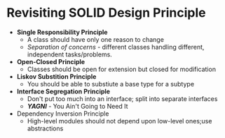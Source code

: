 # Revisiting SOLID Design Principle


- **Single Responsibility Principle**
    - A class should have only one reason to change
     - <em>Separation of concerns</em> - different classes handling different, independent tasks/problems.
- **Open-Closed Principle**
    - Classes should be open for extension but closed for modification
- **Liskov Substition Principle**
    - You should be able to substiute a base type for a subtype
- **Interface Segregation Principle**
    - Don't put too much into an interface; split into separate interfaces
    - <b><em>YAGNI</em></b> - You Ain't Going to Need It
- Dependency Inversion Principle 
    - High-level modules should not depend upon low-level ones;use abstractions


